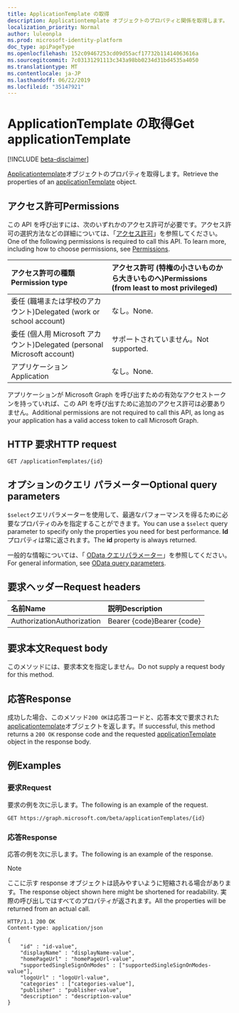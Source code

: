 ```yaml
---
title: ApplicationTemplate の取得
description: Applicationtemplate オブジェクトのプロパティと関係を取得します。
localization_priority: Normal
author: luleonpla
ms.prod: microsoft-identity-platform
doc_type: apiPageType
ms.openlocfilehash: 152c09467253cd09d55acf17732b11414063616a
ms.sourcegitcommit: 7c03131291113c343a98bb0234d31bd4535a4050
ms.translationtype: MT
ms.contentlocale: ja-JP
ms.lasthandoff: 06/22/2019
ms.locfileid: "35147921"
---
```

# <a name="get-applicationtemplate"></a><span data-ttu-id="549bf-103">ApplicationTemplate の取得</span><span class="sxs-lookup"><span data-stu-id="549bf-103">Get applicationTemplate</span></span>

[!INCLUDE [beta-disclaimer](../../includes/beta-disclaimer.md)]

<span data-ttu-id="549bf-104">[Applicationtemplate](../resources/applicationtemplate.md)オブジェクトのプロパティを取得します。</span><span class="sxs-lookup"><span data-stu-id="549bf-104">Retrieve the properties of an [applicationTemplate](../resources/applicationtemplate.md) object.</span></span>

## <a name="permissions"></a><span data-ttu-id="549bf-105">アクセス許可</span><span class="sxs-lookup"><span data-stu-id="549bf-105">Permissions</span></span>

<span data-ttu-id="549bf-p101">この API を呼び出すには、次のいずれかのアクセス許可が必要です。アクセス許可の選択方法などの詳細については、「[アクセス許可](/graph/permissions-reference)」を参照してください。</span><span class="sxs-lookup"><span data-stu-id="549bf-p101">One of the following permissions is required to call this API. To learn more, including how to choose permissions, see [Permissions](/graph/permissions-reference).</span></span>

| <span data-ttu-id="549bf-108">アクセス許可の種類</span><span class="sxs-lookup"><span data-stu-id="549bf-108">Permission type</span></span>                        | <span data-ttu-id="549bf-109">アクセス許可 (特権の小さいものから大きいものへ)</span><span class="sxs-lookup"><span data-stu-id="549bf-109">Permissions (from least to most privileged)</span></span> |
|:---------------------------------------|:--------------------------------------------|
| <span data-ttu-id="549bf-110">委任 (職場または学校のアカウント)</span><span class="sxs-lookup"><span data-stu-id="549bf-110">Delegated (work or school account)</span></span>     | <span data-ttu-id="549bf-111">なし。</span><span class="sxs-lookup"><span data-stu-id="549bf-111">None.</span></span> |
| <span data-ttu-id="549bf-112">委任 (個人用 Microsoft アカウント)</span><span class="sxs-lookup"><span data-stu-id="549bf-112">Delegated (personal Microsoft account)</span></span> | <span data-ttu-id="549bf-113">サポートされていません。</span><span class="sxs-lookup"><span data-stu-id="549bf-113">Not supported.</span></span> |
| <span data-ttu-id="549bf-114">アプリケーション</span><span class="sxs-lookup"><span data-stu-id="549bf-114">Application</span></span>                            | <span data-ttu-id="549bf-115">なし。</span><span class="sxs-lookup"><span data-stu-id="549bf-115">None.</span></span> |

<span data-ttu-id="549bf-116">アプリケーションが Microsoft Graph を呼び出すための有効なアクセストークンを持っていれば、この API を呼び出すために追加のアクセス許可は必要ありません。</span><span class="sxs-lookup"><span data-stu-id="549bf-116">Additional permissions are not required to call this API, as long as your application has a valid access token to call Microsoft Graph.</span></span>

## <a name="http-request"></a><span data-ttu-id="549bf-117">HTTP 要求</span><span class="sxs-lookup"><span data-stu-id="549bf-117">HTTP request</span></span>

<!-- { "blockType": "ignored" } -->

```http
GET /applicationTemplates/{id}
```

## <a name="optional-query-parameters"></a><span data-ttu-id="549bf-118">オプションのクエリ パラメーター</span><span class="sxs-lookup"><span data-stu-id="549bf-118">Optional query parameters</span></span>

<span data-ttu-id="549bf-119">`$select`クエリパラメーターを使用して、最適なパフォーマンスを得るために必要なプロパティのみを指定することができます。</span><span class="sxs-lookup"><span data-stu-id="549bf-119">You can use a `$select` query parameter to specify only the properties you need for best performance.</span></span> <span data-ttu-id="549bf-120">**Id**プロパティは常に返されます。</span><span class="sxs-lookup"><span data-stu-id="549bf-120">The **id** property is always returned.</span></span> 

<span data-ttu-id="549bf-121">一般的な情報については、「 [OData クエリパラメーター](/graph/query-parameters)」を参照してください。</span><span class="sxs-lookup"><span data-stu-id="549bf-121">For general information, see [OData query parameters](/graph/query-parameters).</span></span>

## <a name="request-headers"></a><span data-ttu-id="549bf-122">要求ヘッダー</span><span class="sxs-lookup"><span data-stu-id="549bf-122">Request headers</span></span>

| <span data-ttu-id="549bf-123">名前</span><span class="sxs-lookup"><span data-stu-id="549bf-123">Name</span></span>      |<span data-ttu-id="549bf-124">説明</span><span class="sxs-lookup"><span data-stu-id="549bf-124">Description</span></span>|
|:----------|:----------|
| <span data-ttu-id="549bf-125">Authorization</span><span class="sxs-lookup"><span data-stu-id="549bf-125">Authorization</span></span> | <span data-ttu-id="549bf-126">Bearer {code}</span><span class="sxs-lookup"><span data-stu-id="549bf-126">Bearer {code}</span></span> |

## <a name="request-body"></a><span data-ttu-id="549bf-127">要求本文</span><span class="sxs-lookup"><span data-stu-id="549bf-127">Request body</span></span>

<span data-ttu-id="549bf-128">このメソッドには、要求本文を指定しません。</span><span class="sxs-lookup"><span data-stu-id="549bf-128">Do not supply a request body for this method.</span></span>

## <a name="response"></a><span data-ttu-id="549bf-129">応答</span><span class="sxs-lookup"><span data-stu-id="549bf-129">Response</span></span>

<span data-ttu-id="549bf-130">成功した場合、このメソッド`200 OK`は応答コードと、応答本文で要求された[applicationtemplate](../resources/applicationtemplate.md)オブジェクトを返します。</span><span class="sxs-lookup"><span data-stu-id="549bf-130">If successful, this method returns a `200 OK` response code and the requested [applicationTemplate](../resources/applicationtemplate.md) object in the response body.</span></span>

## <a name="examples"></a><span data-ttu-id="549bf-131">例</span><span class="sxs-lookup"><span data-stu-id="549bf-131">Examples</span></span>

### <a name="request"></a><span data-ttu-id="549bf-132">要求</span><span class="sxs-lookup"><span data-stu-id="549bf-132">Request</span></span>

<span data-ttu-id="549bf-133">要求の例を次に示します。</span><span class="sxs-lookup"><span data-stu-id="549bf-133">The following is an example of the request.</span></span>
<!-- {
  "blockType": "request",
  "name": "get_applicationtemplate"
}-->

```http
GET https://graph.microsoft.com/beta/applicationTemplates/{id}
```

### <a name="response"></a><span data-ttu-id="549bf-134">応答</span><span class="sxs-lookup"><span data-stu-id="549bf-134">Response</span></span>

<span data-ttu-id="549bf-135">応答の例を次に示します。</span><span class="sxs-lookup"><span data-stu-id="549bf-135">The following is an example of the response.</span></span>

> [!NOTE]
> <span data-ttu-id="549bf-136">ここに示す response オブジェクトは読みやすいように短縮される場合があります。</span><span class="sxs-lookup"><span data-stu-id="549bf-136">The response object shown here might be shortened for readability.</span></span> <span data-ttu-id="549bf-137">実際の呼び出しではすべてのプロパティが返されます。</span><span class="sxs-lookup"><span data-stu-id="549bf-137">All the properties will be returned from an actual call.</span></span>

<!-- {
  "blockType": "response",
  "truncated": true,
  "@odata.type": "microsoft.graph.applicationTemplate"
} -->

```http
HTTP/1.1 200 OK
Content-type: application/json

{
    "id" : "id-value",
    "displayName" : "displayName-value",
    "homePageUrl" : "homePageUrl-value",
    "supportedSingleSignOnModes" : ["supportedSingleSignOnModes-value"],
    "logoUrl" : "logoUrl-value",
    "categories" : ["categories-value"],
    "publisher" : "publisher-value",
    "description" : "description-value"
}
```

<!-- uuid: 16cd6b66-4b1a-43a1-adaf-3a886856ed98
2019-02-04 14:57:30 UTC -->
<!-- {
  "type": "#page.annotation",
  "description": "Get applicationTemplate",
  "keywords": "",
  "section": "documentation",
  "tocPath": ""
}-->
